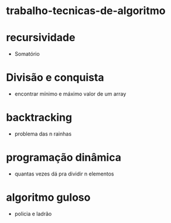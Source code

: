 # trabalho-tecnicas-de-algoritmo


# recursividade
- Somatório


# Divisão e conquista
- encontrar mínimo e máximo valor de um array

# backtracking
- problema das n rainhas

# programação dinâmica
- quantas vezes dá pra dividir n elementos
  
# algoritmo guloso
- policia e ladrão